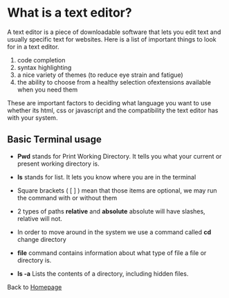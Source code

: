 # What is a text editor? #

A text editor is a piece of downloadable software that lets you edit text and usually specific text for websites.
Here is a list of important things to look for in a text editor.

1. code completion
2. syntax highlighting
3. a nice variety of themes (to reduce eye strain and fatigue)
4. the ability to choose from a healthy selection ofextensions available when you need them

These are important factors to deciding what language you want to use whether its html, css or javascript and the compatibility the
text editor has with your system.

## Basic Terminal usage ##

* **Pwd** stands for Print Working Directory. It tells you what your current or present working directory is.

* **ls** stands for list. It lets you know where you are in the terminal
* Square brackets ( [ ] ) mean that those items are optional, we may run the command with or without them
* 2 types of paths **relative** and **absolute** absolute will have slashes, relative will not.
* In order to move around in the system we use a command called **cd** change directory
* **file** command contains information about what type of file a file or directory is.
* **ls -a** Lists the contents of a directory, including hidden files.

Back to [Homepage](https://wdec11.github.io/Reading-Notes/Homepage.md)